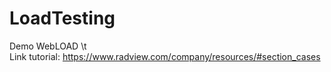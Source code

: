 <h1 class="code-line" data-line-start=0 data-line-end=1 ><a id="LoadTesting_0"></a>LoadTesting</h1>
<p class="has-line-data" data-line-start="1" data-line-end="3">Demo WebLOAD \t<br>
Link tutorial: <a href="https://www.radview.com/company/resources/#section_cases">https://www.radview.com/company/resources/#section_cases</a></p>
